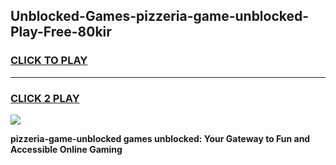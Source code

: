 
## Unblocked-Games-pizzeria-game-unblocked-Play-Free-80kir
<h3>
<a href="https://premium76.site?title=pizzeria-game-unblocked&ref=22A">CLICK TO PLAY</a></h3>
<hr>

<h3>
<a href="https://premium76.site?title=pizzeria-game-unblocked&ref=22A">CLICK 2 PLAY</a>
  
</h3>

<a href="https://premium76.site?title=pizzeria-game-unblocked&ref=22A"><img src="https://clearcache.store/games.png"></a>


**pizzeria-game-unblocked games unblocked: Your Gateway to Fun and Accessible Online Gaming**

